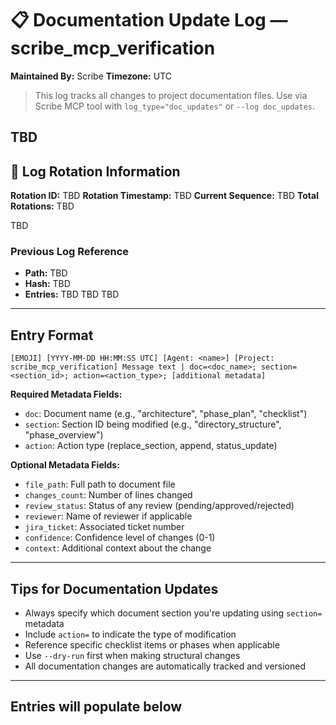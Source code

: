 # 📋 Documentation Update Log — scribe_mcp_verification
**Maintained By:** Scribe
**Timezone:** UTC

> This log tracks all changes to project documentation files. Use via Scribe MCP tool with `log_type="doc_updates"` or `--log doc_updates`.

TBD
---

## 🔄 Log Rotation Information
**Rotation ID:** TBD
**Rotation Timestamp:** TBD
**Current Sequence:** TBD
**Total Rotations:** TBD

TBD
### Previous Log Reference
- **Path:** TBD
- **Hash:** TBD
- **Entries:** TBD
TBD
TBD

---

## Entry Format
```
[EMOJI] [YYYY-MM-DD HH:MM:SS UTC] [Agent: <name>] [Project: scribe_mcp_verification] Message text | doc=<doc_name>; section=<section_id>; action=<action_type>; [additional metadata]
```

**Required Metadata Fields:**
- `doc`: Document name (e.g., "architecture", "phase_plan", "checklist")
- `section`: Section ID being modified (e.g., "directory_structure", "phase_overview")
- `action`: Action type (replace_section, append, status_update)

**Optional Metadata Fields:**
- `file_path`: Full path to document file
- `changes_count`: Number of lines changed
- `review_status`: Status of any review (pending/approved/rejected)
- `reviewer`: Name of reviewer if applicable
- `jira_ticket`: Associated ticket number
- `confidence`: Confidence level of changes (0-1)
- `context`: Additional context about the change

---

## Tips for Documentation Updates
- Always specify which document section you're updating using `section=` metadata
- Include `action=` to indicate the type of modification
- Reference specific checklist items or phases when applicable
- Use `--dry-run` first when making structural changes
- All documentation changes are automatically tracked and versioned

---

## Entries will populate below